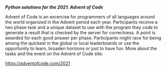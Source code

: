 ***Python solutions for the 2021. Advent of Code***

Advent of Code is an excercise for programmers of all languages around the world
organized in the Advent period each year. Participants receive a two phase task
and a unique dataset to use with the program they code to generate a result
that is checked by the server for correctness. A point is awarded for each
good answer per phase. Participants might race for being among the quickest in the
global or local leaderboards or use the opportunity to learn, broaden horizons
or just to have fun. More about the tasks and the event on the Advent of Code site: 

https://adventofcode.com/2021
